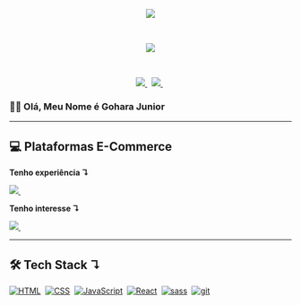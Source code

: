 <!-- Gif Logo -->
<p align="center">
  <a href="">
    <img src="https://user-images.githubusercontent.com/57417305/87222610-74eeec00-c34b-11ea-9803-00736d9ac97a.gif">
  </a>
</p>
  &nbsp;
<!-- Gif Traço -->
<p align="center">
    <img src="https://user-images.githubusercontent.com/57417305/81239377-13bd3c00-8fdb-11ea-9567-30a27becb1bf.gif">
</p>

  &nbsp;
<p align="center">
  <!-- Badge - LinkedIn -->
  <a href="https://www.linkedin.com/in/goharajunior/">
    <img src="https://img.shields.io/badge/-Gohara Junior-blue?style=flat-square&logo=Linkedin&logoColor=white&link=https://www.linkedin.com/in/goharajunior/">
  </a>
  &nbsp;
  <!-- Badge - Twitter -->
  <a href="https://twitter.com/goharadev">
    <img src="https://img.shields.io/badge/-Twitter-1ca0f1?style=flat-square&labelColor=1ca0f1&logo=twitter&logoColor=white&link=https://twitter.com/goharadev">
  </a>
   &nbsp;

<!-- Apresentação -->
### 👋🏼 Olá, Meu Nome é Gohara Junior
  
---
## 💻 <strong>Plataformas E-Commerce</strong>
  
**Tenho experiência ↴**
<p align="left">
  <!-- TRAY Icon -->
  <a href="https://www.traycorp.com.br/" target="_blank">
    <img src="./icons-readme/tray.png">&nbsp;
  </a>
</p>

**Tenho interesse ↴**
<p align="left">
  <!-- TRAY Icon -->
  <a href="https://www.traycorp.com.br/" target="_blank">
    <img src="./icons-readme/vtex.png">&nbsp;
  </a>
</p>

---

## 🛠 <strong>Tech Stack ↴</strong>
<p align="left">
  <a href="#"><img alt="HTML" src="https://img.shields.io/badge/HTML-E34F26.svg?logo=html5&logoColor=white"></a>&nbsp;
  <a href="#"><img alt="CSS" src="https://img.shields.io/badge/CSS-1572B6.svg?logo=css3&logoColor=white"></a>&nbsp;
  <a href="#"><img alt="JavaScript" src="https://img.shields.io/badge/JavaScript-F7DF1E.svg?logo=javascript&logoColor=black"></a>&nbsp;
  <a href="#"><img alt="React" src="https://img.shields.io/badge/React-20232a.svg?logo=react&logoColor=%2361DAFB"></a>&nbsp;
  <a href="#"><img alt="sass" src="https://img.shields.io/badge/Sass-hotpink.svg?logo=SASS&logoColor=white"></a>&nbsp;
  <a href="#"><img alt="git" src="https://img.shields.io/badge/Git-F05033.svg?logo=git&logoColor=white"></a>&nbsp;
</p>


